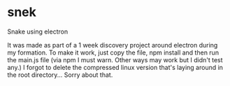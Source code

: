 # snek
Snake using electron

It was made as part of a 1 week discovery project around electron during my formation.
To make it work, just copy the file, npm install and then run the main.js file (via npm I must warn. Other ways may work but I didn't test any.)
I forgot to delete the compressed linux version that's laying around in the root directory... Sorry about that.
